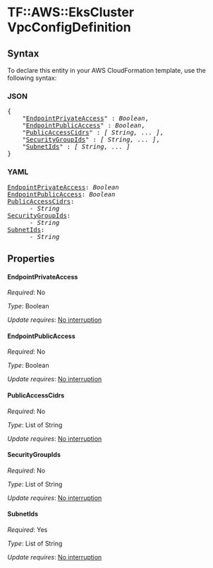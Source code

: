 # TF::AWS::EksCluster VpcConfigDefinition

## Syntax

To declare this entity in your AWS CloudFormation template, use the following syntax:

### JSON

<pre>
{
    "<a href="#endpointprivateaccess" title="EndpointPrivateAccess">EndpointPrivateAccess</a>" : <i>Boolean</i>,
    "<a href="#endpointpublicaccess" title="EndpointPublicAccess">EndpointPublicAccess</a>" : <i>Boolean</i>,
    "<a href="#publicaccesscidrs" title="PublicAccessCidrs">PublicAccessCidrs</a>" : <i>[ String, ... ]</i>,
    "<a href="#securitygroupids" title="SecurityGroupIds">SecurityGroupIds</a>" : <i>[ String, ... ]</i>,
    "<a href="#subnetids" title="SubnetIds">SubnetIds</a>" : <i>[ String, ... ]</i>
}
</pre>

### YAML

<pre>
<a href="#endpointprivateaccess" title="EndpointPrivateAccess">EndpointPrivateAccess</a>: <i>Boolean</i>
<a href="#endpointpublicaccess" title="EndpointPublicAccess">EndpointPublicAccess</a>: <i>Boolean</i>
<a href="#publicaccesscidrs" title="PublicAccessCidrs">PublicAccessCidrs</a>: <i>
      - String</i>
<a href="#securitygroupids" title="SecurityGroupIds">SecurityGroupIds</a>: <i>
      - String</i>
<a href="#subnetids" title="SubnetIds">SubnetIds</a>: <i>
      - String</i>
</pre>

## Properties

#### EndpointPrivateAccess

_Required_: No

_Type_: Boolean

_Update requires_: [No interruption](https://docs.aws.amazon.com/AWSCloudFormation/latest/UserGuide/using-cfn-updating-stacks-update-behaviors.html#update-no-interrupt)

#### EndpointPublicAccess

_Required_: No

_Type_: Boolean

_Update requires_: [No interruption](https://docs.aws.amazon.com/AWSCloudFormation/latest/UserGuide/using-cfn-updating-stacks-update-behaviors.html#update-no-interrupt)

#### PublicAccessCidrs

_Required_: No

_Type_: List of String

_Update requires_: [No interruption](https://docs.aws.amazon.com/AWSCloudFormation/latest/UserGuide/using-cfn-updating-stacks-update-behaviors.html#update-no-interrupt)

#### SecurityGroupIds

_Required_: No

_Type_: List of String

_Update requires_: [No interruption](https://docs.aws.amazon.com/AWSCloudFormation/latest/UserGuide/using-cfn-updating-stacks-update-behaviors.html#update-no-interrupt)

#### SubnetIds

_Required_: Yes

_Type_: List of String

_Update requires_: [No interruption](https://docs.aws.amazon.com/AWSCloudFormation/latest/UserGuide/using-cfn-updating-stacks-update-behaviors.html#update-no-interrupt)

